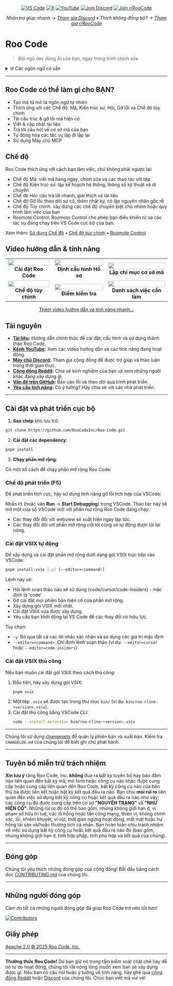 <p align="center">
  <a href="https://marketplace.visualstudio.com/items?itemName=RooVeterinaryInc.roo-cline"><img src="https://img.shields.io/visual-studio-marketplace/v/RooVeterinaryInc.roo-cline.svg?label=VS%20Code&color=%23007ACC&style=flat&logo=visualstudiocode&logoColor=white" alt="VS Code"></a>
  <a href="https://x.com/roo_code"><img src="https://img.shields.io/badge/roo_code-000000?style=flat&logo=x&logoColor=white" alt="X"></a>
  <a href="https://youtube.com/@roocodeyt?feature=shared"><img src="https://img.shields.io/badge/YouTube-FF0000?style=flat&logo=youtube&logoColor=white" alt="YouTube"></a>
  <a href="https://discord.gg/roocode"><img src="https://img.shields.io/badge/Join%20Discord-5865F2?style=flat&logo=discord&logoColor=white" alt="Join Discord"></a>
  <a href="https://www.reddit.com/r/RooCode/"><img src="https://img.shields.io/badge/Join%20r%2FRooCode-FF4500?style=flat&logo=reddit&logoColor=white" alt="Join r/RooCode"></a>
</p>
<p align="center">
  <em>Nhận trợ giúp nhanh → <a href="https://discord.gg/roocode">Tham gia Discord</a> • Thích không đồng bộ? → <a href="https://www.reddit.com/r/RooCode/">Tham gia r/RooCode</a></em>
</p>

# Roo Code

> Đội ngũ dev dùng AI của bạn, ngay trong trình chỉnh sửa

<details>
  <summary>🌐 Các ngôn ngữ có sẵn</summary>

- [English](../../README.md)
- [Català](../ca/README.md)
- [Deutsch](../de/README.md)
- [Español](../es/README.md)
- [Français](../fr/README.md)
- [हिंदी](../hi/README.md)
- [Bahasa Indonesia](../id/README.md)
- [Italiano](../it/README.md)
- [日本語](../ja/README.md)
- [한국어](../ko/README.md)
- [Nederlands](../nl/README.md)
- [Polski](../pl/README.md)
- [Português (BR)](../pt-BR/README.md)
- [Русский](../ru/README.md)
- [Türkçe](../tr/README.md)
- [Tiếng Việt](../vi/README.md)
- [简体中文](../zh-CN/README.md)
- [繁體中文](../zh-TW/README.md)
- ...
    </details>

---

## Roo Code có thể làm gì cho BẠN?

- Tạo mã từ mô tả ngôn ngữ tự nhiên
- Thích ứng với các Chế độ: Mã, Kiến trúc sư, Hỏi, Gỡ lỗi và Chế độ tùy chỉnh
- Tái cấu trúc & gỡ lỗi mã hiện có
- Viết & cập nhật tài liệu
- Trả lời câu hỏi về cơ sở mã của bạn
- Tự động hóa các tác vụ lặp đi lặp lại
- Sử dụng Máy chủ MCP

## Chế độ

Roo Code thích ứng với cách bạn làm việc, chứ không phải ngược lại:

- Chế độ Mã: viết mã hàng ngày, chỉnh sửa và các thao tác với tệp
- Chế độ Kiến trúc sư: lập kế hoạch hệ thống, thông số kỹ thuật và di chuyển
- Chế độ Hỏi: câu trả lời nhanh, giải thích và tài liệu
- Chế độ Gỡ lỗi: theo dõi sự cố, thêm nhật ký, cô lập nguyên nhân gốc rễ
- Chế độ Tùy chỉnh: xây dựng các chế độ chuyên biệt cho nhóm hoặc quy trình làm việc của bạn
- Roomote Control: Roomote Control cho phép bạn điều khiển từ xa các tác vụ đang chạy trên VS Code cục bộ của bạn.

Xem thêm: [Sử dụng Chế độ](https://docs.roocode.com/basic-usage/using-modes) • [Chế độ tùy chỉnh](https://docs.roocode.com/advanced-usage/custom-modes) • [Roomote Control](https://docs.roocode.com/roo-code-cloud/roomote-control)

## Video hướng dẫn & tính năng

<div align="center">

|                                                                                                                                                                        |                                                                                                                                                                           |                                                                                                                                                                              |
| :--------------------------------------------------------------------------------------------------------------------------------------------------------------------: | :-----------------------------------------------------------------------------------------------------------------------------------------------------------------------: | :--------------------------------------------------------------------------------------------------------------------------------------------------------------------------: |
| <a href="https://www.youtube.com/watch?v=Mcq3r1EPZ-4"><img src="https://img.youtube.com/vi/Mcq3r1EPZ-4/maxresdefault.jpg" width="100%"></a><br><b>Cài đặt Roo Code</b> | <a href="https://www.youtube.com/watch?v=eEJErgZBqLE"><img src="https://img.youtube.com/vi/eEJErgZBqLE/maxresdefault.jpg" width="100%"></a><br><b>Định cấu hình Hồ sơ</b> |  <a href="https://www.youtube.com/watch?v=r1bpod1VWhg"><img src="https://img.youtube.com/vi/r1bpod1VWhg/maxresdefault.jpg" width="100%"></a><br><b>Lập chỉ mục cơ sở mã</b>  |
| <a href="https://www.youtube.com/watch?v=qgqceCuhlRA"><img src="https://img.youtube.com/vi/qgqceCuhlRA/maxresdefault.jpg" width="100%"></a><br><b>Chế độ tùy chỉnh</b> |    <a href="https://www.youtube.com/watch?v=Ho30nyY332E"><img src="https://img.youtube.com/vi/Ho30nyY332E/maxresdefault.jpg" width="100%"></a><br><b>Điểm kiểm tra</b>    | <a href="https://www.youtube.com/watch?v=6h5vB9PpoPk"><img src="https://img.youtube.com/vi/6h5vB9PpoPk/maxresdefault.jpg" width="100%"></a><br><b>Danh sách việc cần làm</b> |

</div>
<p align="center">
<a href="https://docs.roocode.com/tutorial-videos">Thêm video hướng dẫn và tính năng nhanh...</a>
</p>

## Tài nguyên

- **[Tài liệu](https://docs.roocode.com):** Hướng dẫn chính thức để cài đặt, cấu hình và sử dụng thành thạo Roo Code.
- **[Kênh YouTube](https://youtube.com/@roocodeyt?feature=shared):** Xem các video hướng dẫn và các tính năng đang hoạt động.
- **[Máy chủ Discord](https://discord.gg/roocode):** Tham gia cộng đồng để được trợ giúp và thảo luận trong thời gian thực.
- **[Cộng đồng Reddit](https://www.reddit.com/r/RooCode):** Chia sẻ kinh nghiệm của bạn và xem những người khác đang xây dựng gì.
- **[Vấn đề trên GitHub](https://github.com/RooCodeInc/Roo-Code/issues):** Báo cáo lỗi và theo dõi quá trình phát triển.
- **[Yêu cầu tính năng](https://github.com/RooCodeInc/Roo-Code/discussions/categories/feature-requests?discussions_q=is%3Aopen+category%3A%22Feature+Requests%22+sort%3Atop):** Có ý tưởng? Hãy chia sẻ với các nhà phát triển.

---

## Cài đặt và phát triển cục bộ

1. **Sao chép** kho lưu trữ:

```sh
git clone https://github.com/RooCodeInc/Roo-Code.git
```

2. **Cài đặt các dependency**:

```sh
pnpm install
```

3. **Chạy phần mở rộng**:

Có một số cách để chạy phần mở rộng Roo Code:

### Chế độ phát triển (F5)

Để phát triển tích cực, hãy sử dụng tính năng gỡ lỗi tích hợp của VSCode:

Nhấn `F5` (hoặc vào **Run** → **Start Debugging**) trong VSCode. Thao tác này sẽ mở một cửa sổ VSCode mới với phần mở rộng Roo Code đang chạy.

- Các thay đổi đối với webview sẽ xuất hiện ngay lập tức.
- Các thay đổi đối với phần mở rộng cốt lõi cũng sẽ tự động được tải lại nóng.

### Cài đặt VSIX tự động

Để xây dựng và cài đặt phần mở rộng dưới dạng gói VSIX trực tiếp vào VSCode:

```sh
pnpm install:vsix [-y] [--editor=<command>]
```

Lệnh này sẽ:

- Hỏi lệnh soạn thảo nào sẽ sử dụng (code/cursor/code-insiders) - mặc định là 'code'
- Gỡ cài đặt mọi phiên bản hiện có của phần mở rộng.
- Xây dựng gói VSIX mới nhất.
- Cài đặt VSIX vừa được xây dựng.
- Yêu cầu bạn khởi động lại VS Code để các thay đổi có hiệu lực.

Tùy chọn:

- `-y`: Bỏ qua tất cả các lời nhắc xác nhận và sử dụng các giá trị mặc định
- `--editor=<command>`: Chỉ định lệnh soạn thảo (ví dụ: `--editor=cursor` hoặc `--editor=code-insiders`)

### Cài đặt VSIX thủ công

Nếu bạn muốn cài đặt gói VSIX theo cách thủ công:

1.  Đầu tiên, hãy xây dựng gói VSIX:
    ```sh
    pnpm vsix
    ```
2.  Một tệp `.vsix` sẽ được tạo trong thư mục `bin/` (ví dụ: `bin/roo-cline-<version>.vsix`).
3.  Cài đặt thủ công bằng VSCode CLI:
    ```sh
    code --install-extension bin/roo-cline-<version>.vsix
    ```

---

Chúng tôi sử dụng [changesets](https://github.com/changesets/changesets) để quản lý phiên bản và xuất bản. Kiểm tra `CHANGELOG.md` của chúng tôi để biết ghi chú phát hành.

---

## Tuyên bố miễn trừ trách nhiệm

**Xin lưu ý** rằng Roo Code, Inc. **không** đưa ra bất kỳ tuyên bố hay bảo đảm nào liên quan đến bất kỳ mã, mô hình hoặc công cụ nào khác được cung cấp hoặc cung cấp liên quan đến Roo Code, bất kỳ công cụ nào của bên thứ ba được liên kết hoặc bất kỳ kết quả đầu ra nào. Bạn chịu **mọi rủi ro** liên quan đến việc sử dụng bất kỳ công cụ hoặc kết quả đầu ra nào như vậy; các công cụ đó được cung cấp trên cơ sở **"NGUYÊN TRẠNG"** và **"NHƯ HIỆN CÓ"**. Những rủi ro đó có thể bao gồm, nhưng không giới hạn ở, vi phạm sở hữu trí tuệ, các lỗ hổng hoặc tấn công mạng, thiên vị, không chính xác, lỗi, khiếm khuyết, vi-rút, thời gian ngừng hoạt động, mất mát hoặc hư hỏng tài sản và/hoặc thương tích cá nhân. Bạn hoàn toàn chịu trách nhiệm về việc sử dụng bất kỳ công cụ hoặc kết quả đầu ra nào đó (bao gồm, nhưng không giới hạn ở, tính hợp pháp, tính phù hợp và kết quả của chúng).

---

## Đóng góp

Chúng tôi yêu thích những đóng góp của cộng đồng! Bắt đầu bằng cách đọc [CONTRIBUTING.md](CONTRIBUTING.md) của chúng tôi.

---

## Những người đóng góp

Cảm ơn tất cả những người đóng góp đã giúp Roo Code trở nên tốt hơn!

<!-- START CONTRIBUTORS SECTION - AUTO-GENERATED, DO NOT EDIT MANUALLY -->

[![Contributors](https://contrib.rocks/image?repo=RooCodeInc/roo-code&max=120&columns=12&cacheBust=0000000000)](https://github.com/RooCodeInc/roo-code/graphs/contributors)

<!-- END CONTRIBUTORS SECTION -->

## Giấy phép

[Apache 2.0 © 2025 Roo Code, Inc.](../../LICENSE)

---

**Thưởng thức Roo Code!** Dù bạn giữ nó trong tầm kiểm soát chặt chẽ hay để nó tự do hoạt động, chúng tôi rất nóng lòng muốn xem bạn sẽ xây dựng được gì. Nếu bạn có câu hỏi hoặc ý tưởng về tính năng, hãy ghé qua [cộng đồng Reddit](https://www.reddit.com/r/RooCode/) hoặc [Discord](https://discord.gg/roocode) của chúng tôi. Chúc bạn viết mã vui vẻ!

